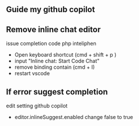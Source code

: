 ## Guide my github copilot


## Remove inline chat editor
issue completion code php inteliphen
- Open keyboard shortcut (cmd + shift + p )
- input "Inline chat: Start Code Chat"
- remove binding contain (cmd + I)
- restart vscode

## If error suggest completion
edit setting github copilot
- editor.inlineSuggest.enabled change false to true
